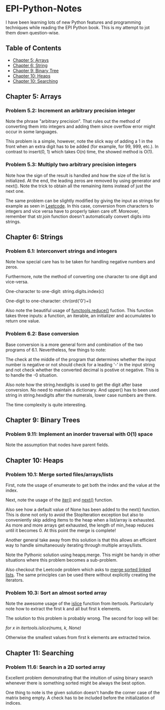 # EPI-Python-Notes
I have been learning lots of new Python features and programming techniques while reading the EPI Python book. This is my attempt to jot them down question-wise.

## Table of Contents

- [Chapter 5: Arrays](#chapter-5-arrays)
- [Chapter 6: String](#chapter-6-strings)
- [Chapter 9: Binary Tree](#chapter-9-binary-trees)
- [Chapter 10: Heaps](#chapter-10-heaps)
- [Chapter 10: Searching](#chapter-10-searching)

## Chapter 5: Arrays

### Problem 5.2: Increment an arbitrary precision integer

Note the phrase "arbitrary precision". That rules out the method of converting them into integers and adding them since overflow error might occur in some languages.

This problem is a simple, however, note the slick way of adding a 1 in the front when an extra digit has to be added (for example, for 99, 999, etc.). In contrast to insert(0, 1) which takes O(n) time, the showed method is O(1). 

### Problem 5.3: Multiply two arbitrary precision integers

Note how the sign of the result is handled and how the size of the list is initialized. At the end, the leading zeros are removed by using generator and next(). Note the trick to obtain all the remaining items instead of just the next one.

The same problem can be slightly modified by giving the input as strings for example as seen in [Leetcode](https://leetcode.com/problems/multiply-strings/description/). In this case, conversion from characters to integers and vice versa have to properly taken care off. Moreover, remember that str.join function doesn't automatically convert digits into strings.

## Chapter 6: Strings

### Problem 6.1: Interconvert strings and integers

Note how special care has to be taken for handling negative numbers and zeros.

Furthermore, note the method of converting one character to one digit and vice-versa.

One-character to one-digit: string.digits.index(c)

One-digit to one-character: chr(ord('0')+i)

Also note the beautiful usage of [functools.reduce()](https://docs.python.org/3/library/functools.html#functools.reduce) fuction. This function takes three inputs: a function, an iterable, an initializer and accumulates to return one value.

### Problem 6.2: Base conversion

Base conversion is a more general form and combination of the two programs of 6.1. Nevertheless, few things to note:

The check at the middle of the program that determines whether the input number is negative or not should check for a leading '-' in the input string and not check whether the converted decimal is postive ot negative. This is to handle the -0 situation.

Also note how the string.hexdigits is used to get the digit after base conversion. No need to maintain a dictionary. And upper() has to been used string in string.hexdigits after the numerals, lower case numbers are there.

The time complexity is quite interesting.

## Chapter 9: Binary Trees

### Problem 9.11: Implement an inorder traversal with O(1) space

Note the assumption that nodes have parent fields.











## Chapter 10: Heaps

### Problem 10.1: Merge sorted files/arrays/lists

First, note the usage of enumerate to get both the index and the value at the index. 

Next, note the usage of the [iter()](https://docs.python.org/3/library/functions.html#iter) and [next()](https://docs.python.org/3/library/functions.html#next) function. 

Also see how a default value of None has been added to the next() function. This is done not only to avoid the StopIteration exception but also to conveniently skip adding items to the heap when a list/array is exhausted. As more and more arrays get exhausted, the length of min_heap reduces until it becomes 0. At this point the merge is complete!

Another general take away from this solution is that this allows an efficient way to handle simultaneously iterating through multiple arrays/lists.

Note the Pythonic solution using heapq.merge. This might be handy in other situations where this problem becomes a sub-problem.

Also checkout the Leetcode problem which asks to [merge sorted linked lists](https://leetcode.com/problems/merge-k-sorted-lists/). The same principles can be used there without explicitly creating the iterators.

### Problem 10.3: Sort an almost sorted array

Note the awesome usage of the [islice](https://docs.python.org/3/library/itertools.html#itertools.islice) function from itertools. Particularly note how to extract the first k and all but first k elements.

The solution to this problem is probably wrong. The second for loop will be:

_for x in itertools.islice(nums, k, None)_

Otherwise the smallest values from first k elements are extracted twice.

## Chapter 11: Searching

### Problem 11.6: Search in a 2D sorted array

Excellent problem demonstrating that the intuition of using binary search whenever there is something sorted might be always the best option.

One thing to note is the given solution doesn't handle the corner case of the matrix being empty. A check has to be included before the initialization of indices.









